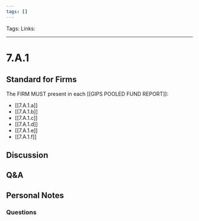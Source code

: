 ```yaml
---
tags: []
---
```

Tags:
Links: 
___
# 7.A.1
## Standard for Firms
The FIRM MUST present in each [[GIPS POOLED FUND REPORT]]:
- [[7.A.1.a]]
- [[7.A.1.b]]
- [[7.A.1.c]]
- [[7.A.1.d]]
- [[7.A.1.e]]
- [[7.A.1.f]]
## Discussion
## Q&A

## Personal Notes

### Questions